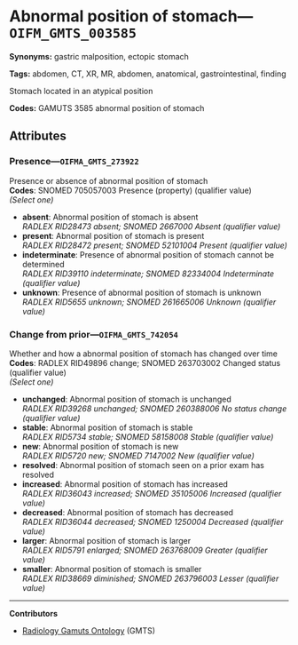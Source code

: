 # Abnormal position of stomach—`OIFM_GMTS_003585`

**Synonyms:** gastric malposition, ectopic stomach

**Tags:** abdomen, CT, XR, MR, abdomen, anatomical, gastrointestinal, finding

Stomach located in an atypical position

**Codes:** GAMUTS 3585 abnormal position of stomach

## Attributes

### Presence—`OIFMA_GMTS_273922`

Presence or absence of abnormal position of stomach  
**Codes**: SNOMED 705057003 Presence (property) (qualifier value)  
*(Select one)*

- **absent**: Abnormal position of stomach is absent  
_RADLEX RID28473 absent; SNOMED 2667000 Absent (qualifier value)_
- **present**: Abnormal position of stomach is present  
_RADLEX RID28472 present; SNOMED 52101004 Present (qualifier value)_
- **indeterminate**: Presence of abnormal position of stomach cannot be determined  
_RADLEX RID39110 indeterminate; SNOMED 82334004 Indeterminate (qualifier value)_
- **unknown**: Presence of abnormal position of stomach is unknown  
_RADLEX RID5655 unknown; SNOMED 261665006 Unknown (qualifier value)_

### Change from prior—`OIFMA_GMTS_742054`

Whether and how a abnormal position of stomach has changed over time  
**Codes**: RADLEX RID49896 change; SNOMED 263703002 Changed status (qualifier value)  
*(Select one)*

- **unchanged**: Abnormal position of stomach is unchanged  
_RADLEX RID39268 unchanged; SNOMED 260388006 No status change (qualifier value)_
- **stable**: Abnormal position of stomach is stable  
_RADLEX RID5734 stable; SNOMED 58158008 Stable (qualifier value)_
- **new**: Abnormal position of stomach is new  
_RADLEX RID5720 new; SNOMED 7147002 New (qualifier value)_
- **resolved**: Abnormal position of stomach seen on a prior exam has resolved  
- **increased**: Abnormal position of stomach has increased  
_RADLEX RID36043 increased; SNOMED 35105006 Increased (qualifier value)_
- **decreased**: Abnormal position of stomach has decreased  
_RADLEX RID36044 decreased; SNOMED 1250004 Decreased (qualifier value)_
- **larger**: Abnormal position of stomach is larger  
_RADLEX RID5791 enlarged; SNOMED 263768009 Greater (qualifier value)_
- **smaller**: Abnormal position of stomach is smaller  
_RADLEX RID38669 diminished; SNOMED 263796003 Lesser (qualifier value)_

---

**Contributors**

- [Radiology Gamuts Ontology](https://gamuts.net/) (GMTS)